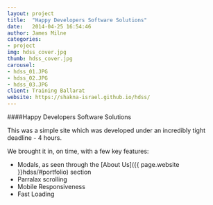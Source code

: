 ```yaml
---
layout: project
title:  "Happy Developers Software Solutions"
date:   2014-04-25 16:54:46
author: James Milne
categories:
- project
img: hdss_cover.jpg
thumb: hdss_cover.jpg
carousel:
- hdss_01.JPG
- hdss_02.JPG
- hdss_03.JPG
client: Training Ballarat
website: https://shakna-israel.github.io/hdss/
---
```


####Happy Developers Software Solutions

This was a simple site which was developed under an incredibly tight deadline - 4 hours.

We brought it in, on time, with a few key features:

* Modals, as seen through the [About Us]({{ page.website }}hdss/#portfolio) section
* Parralax scrolling
* Mobile Responsiveness
* Fast Loading
